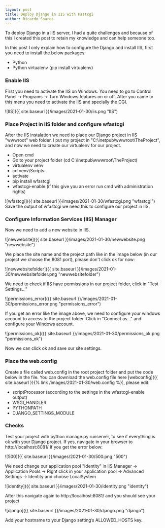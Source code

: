 ```yaml
---
layout: post
title: Deploy Django in IIS with Fastcgi
author: Ricardo Soares
---
```


To deploy Django in a IIS server, I had a quite challenges and because of this I created this post to retain my knowledge and can help someone too.



In this post I only explain how to configure the Django and install IIS, first you need to install the below packages:
- Python
- Python virtualenv (pip install virtualenv)

### Enable IIS
First you need to activate the IIS on Windows. You need to go to Control Panel -> Programs -> Turn Windows features on or off. After you came to this menu you need to activate the IIS and specially the CGI.

![IIS]({{ site.baseurl }}/images/2021-01-30/iis.png "IIS")

### Place Project in IIS folder and configure wfastcgi
After the IIS instalation we need to place our Django project in IIS "wwwroot" web folder. I put my project in "C:\inetpub\wwwroot\TheProject", and now we need to create our virtualenv for our project.
- Open cmd
- Go to your project folder (cd C:\inetpub\wwwroot\TheProject)
- virtualenv venv
- cd venv\Scripts
- activate
- pip install wfastcgi
- wfastcgi-enable (if this give you an error run cmd with administration rights)

![wfastcgi]({{ site.baseurl }}/images/2021-01-30/wfastcgi.png "wfastcgi")
Save the output of wfastcgi we need this to configure our project in IIS.


### Configure Information Services (IIS) Manager
Now we need to add a new website in IIS.

![newwebsite]({{ site.baseurl }}/images/2021-01-30/newwebsite.png "newwebsite")

We place the site name and the project path like in the image below (in our project we choose the 8081 port), please don't click ok for now:

![newwebsitefolder]({{ site.baseurl }}/images/2021-01-30/newwebsitefolder.png "newwebsitefolder")

We need to check if IIS have permissions in our project folder, click in "Test Settings..."

![permissions_error]({{ site.baseurl }}/images/2021-01-30/permissions_error.png "permissions_error") 

If you get an error like the image above, we need to configure your windows account to access to the project folder. Click in "Connect as..." and configure your Windows account.

![permissions_ok]({{ site.baseurl }}/images/2021-01-30/permissions_ok.png "permissions_ok") 

Now we can click ok and save our site settings.

### Place the web.config
Create a file called web.config in the root project folder and put the code below in the file.
You can download the web.config file here [webconfig]({{ site.baseurl }}{% link /images/2021-01-30/web.config %}), please edit:
- scriptProcessor (according  to the settings in the wfastcgi-enable output)
- WSGI_HANDLER
- PYTHONPATH
- DJANGO_SETTINGS_MODULE

### Checks
Test your project with python manage.py runserver, to see if everything is ok with your Django project. If yes, navigate in your browser to http://localhost:8081/ 
If you get the error below:

![500]({{ site.baseurl }}/images/2021-01-30/500.png "500") 

We need change our application pool "Identity" in IIS Manager -> Application Pools -> Right click in your application pool -> Advanced Settings -> Identity  and choose LocalSystem

![identity]({{ site.baseurl }}/images/2021-01-30/identity.png "identity") 

After this navigate again to http://localhost:8081/ and you should see your project

![django]({{ site.baseurl }}/images/2021-01-30/django.png "django") 

Add your hostname to your Django setting’s ALLOWED_HOSTS key.